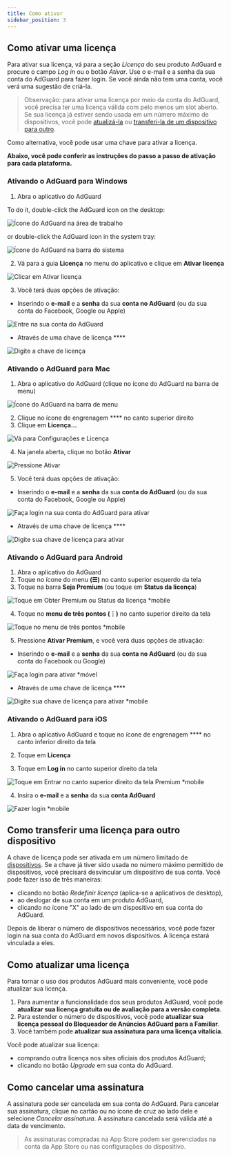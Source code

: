 ```yaml
---
title: Como ativar
sidebar_position: 3
---
```


## Como ativar uma licença

Para ativar sua licença, vá para a seção *Licença* do seu produto AdGuard e procure o campo *Log in* ou o botão *Ativar*. Use o e-mail e a senha da sua conta do AdGuard para fazer login. Se você ainda não tem uma conta, você verá uma sugestão de criá-la.

> Observação: para ativar uma licença por meio da conta do AdGuard, você precisa ter uma licença válida com pelo menos um slot aberto. Se sua licença já estiver sendo usada em um número máximo de dispositivos, você pode [atualizá-la](#how-to-upgrade-a-license) ou [transferi-la de um dispositivo para outro](#how-to-transfer-a-license-to-another-device).

Como alternativa, você pode usar uma chave [](../what-is#license-key) para ativar a licença.

**Abaixo, você pode conferir as instruções do passo a passo de ativação para cada plataforma.**

### Ativando o AdGuard para Windows

1. Abra o aplicativo do AdGuard

To do it, double-click the AdGuard icon on the desktop:

![Ícone do AdGuard na área de trabalho](https://cdn.adtidy.org/public/Adguard/kb/newscreenshots/En/General/windowsEn.png)

or double-click the AdGuard icon in the system tray:

![Ícone do AdGuard na barra do sistema](https://cdn.adtidy.org/public/Adguard/kb/newscreenshots/En/General/windows2En.png)

2. Vá para a guia **Licença** no menu do aplicativo e clique em **Ativar licença**

![Clicar em Ativar licença](https://cdn.adtidy.org/public/Adguard/kb/newscreenshots/En/General/windowslicense1en.png)

3. Você terá duas opções de ativação:

- Inserindo o **e-mail** e a **senha** da sua **conta no AdGuard** (ou da sua conta do Facebook, Google ou Apple)

![Entre na sua conta do AdGuard](https://cdn.adtidy.org/public/Adguard/kb/newscreenshots/En/General/windowslicense2en.png)

- Através de uma chave de licença ****

![Digite a chave de licença](https://cdn.adtidy.org/public/Adguard/kb/newscreenshots/En/General/windowslicense3en.png)

### Ativando o AdGuard para Mac

1. Abra o aplicativo do AdGuard (clique no ícone do AdGuard na barra de menu)

![Ícone do AdGuard na barra de menu](https://cdn.adtidy.org/public/Adguard/kb/newscreenshots/Ja/General/mac1.png)

2. Clique no ícone de engrenagem **** no canto superior direito
3. Clique em **Licença...**

![Vá para Configurações e Licença](https://cdn.adtidy.org/public/Adguard/kb/newscreenshots/En/General/macEn.png)

4. Na janela aberta, clique no botão **Ativar**

![Pressione Ativar](https://cdn.adtidy.org/public/Adguard/kb/newscreenshots/En/General/maclicenseen1.png)

5. Você terá duas opções de ativação:
- Inserindo o **e-mail** e a **senha** da sua **conta do AdGuard** (ou da sua conta do Facebook, Google ou Apple)

![Faça login na sua conta do AdGuard para ativar](https://cdn.adtidy.org/public/Adguard/kb/newscreenshots/En/General/maclicenseen2.png)

- Através de uma chave de licença ****

![Digite sua chave de licença para ativar](https://cdn.adtidy.org/public/Adguard/kb/newscreenshots/En/General/maclicenseen3.png)

### Ativando o AdGuard para Android

1. Abra o aplicativo do AdGuard
2. Toque no ícone do menu **(☰)** no canto superior esquerdo da tela
3. Toque na barra **Seja Premium** (ou toque em **Status da licença**)

![Toque em Obter Premium ou Status da licença *mobile](https://cdn.adtidy.org/public/Adguard/kb/newscreenshots/En/General/androidlicense1en.png)

4. Toque no **menu de três pontos (⋮)** no canto superior direito da tela

![Toque no menu de três pontos *mobile](https://cdn.adtidy.org/public/Adguard/kb/newscreenshots/En/General/android2En.png)

5. Pressione **Ativar Premium**, e você verá duas opções de ativação:

- Inserindo o **e-mail** e a **senha** da sua **conta no AdGuard** (ou da sua conta do Facebook ou Google)

![Faça login para ativar *móvel](https://cdn.adtidy.org/public/Adguard/kb/newscreenshots/En/General/androidlicense2en.png)

- Através de uma chave de licença ****

![Digite sua chave de licença para ativar *mobile](https://cdn.adtidy.org/public/Adguard/kb/newscreenshots/En/General/androidlicense3en.png)

### Ativando o AdGuard para iOS

1. Abra o aplicativo AdGuard e toque no ícone de engrenagem **** no canto inferior direito da tela

2. Toque em **Licença**

3. Toque em **Log in** no canto superior direito da tela

![Toque em Entrar no canto superior direito da tela Premium *mobile](https://cdn.adtidy.org/content/kb/ad_blocker/iOS/ioslicense1en.png)

4. Insira o **e-mail** e a **senha** da sua **conta AdGuard**

![Fazer login *mobile](https://cdn.adtidy.org/content/kb/ad_blocker/iOS/ioslicense2en.png)

## Como transferir uma licença para outro dispositivo

A chave de licença pode ser ativada em um número limitado de [dispositivos](../what-is#devices). Se a chave já tiver sido usada no número máximo permitido de dispositivos, você precisará desvincular um dispositivo de sua conta. Você pode fazer isso de três maneiras:
* clicando no botão *Redefinir licença* (aplica-se a aplicativos de desktop),
* ao deslogar de sua conta em um produto AdGuard,
* clicando no ícone "X" ao lado de um dispositivo em sua conta do AdGuard.

Depois de liberar o número de dispositivos necessários, você pode fazer login na sua conta do AdGuard em novos dispositivos. A licença estará vinculada a eles.

## Como atualizar uma licença

Para tornar o uso dos produtos AdGuard mais conveniente, você pode atualizar sua licença.

1. Para aumentar a funcionalidade dos seus produtos AdGuard, você pode **atualizar sua licença gratuita ou de avaliação para a versão completa**.
2. Para estender o número de dispositivos, você pode **atualizar sua licença pessoal do Bloqueador de Anúncios AdGuard para a Familiar**.
3. Você também pode **atualizar sua assinatura para uma licença vitalícia**.

Você pode atualizar sua licença:
* comprando outra licença nos sites oficiais dos produtos AdGuard;
* clicando no botão *Upgrade* em sua conta do AdGuard.

## Como cancelar uma assinatura

A assinatura pode ser cancelada em sua conta do AdGuard. Para cancelar sua assinatura, clique no cartão ou no ícone de cruz ao lado dele e selecione *Cancelar assinatura*. A assinatura cancelada será válida até a data de vencimento.

> As assinaturas compradas na App Store podem ser gerenciadas na conta da App Store ou nas configurações do dispositivo.
